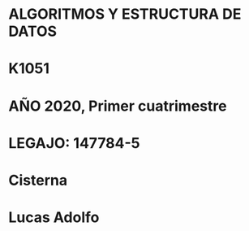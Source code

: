 # ALGORITMOS Y ESTRUCTURA DE DATOS 

# K1051

# AÑO 2020, Primer cuatrimestre

# LEGAJO: 147784-5

# Cisterna 
# Lucas Adolfo
